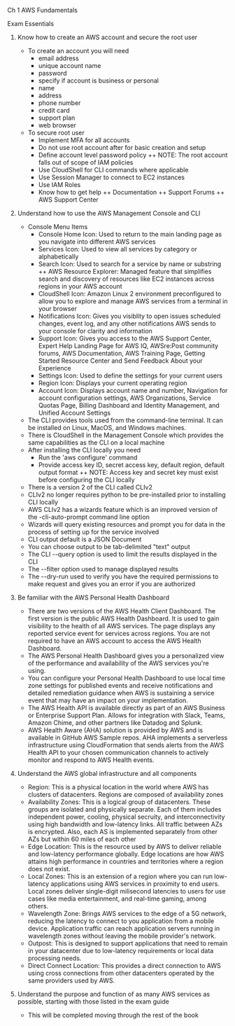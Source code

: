 Ch 1 AWS Fundamentals

Exam Essentials

1.  Know how to create an AWS account and secure the root user
    - To create an account you will need
        + email address
        + unique account name
        + password
        + specify if account is business or personal
        + name
        + address
        + phone number
        + credit card
        + support plan
        + web browser
    - To secure root user
        + Implement MFA for all accounts
        + Do not use root account after for basic creation and setup
        + Define account level password policy
            ++ NOTE:  The root account falls out of scope of IAM policies
        + Use CloudShell for CLI commands where applicable
        + Use Session Manager to connect to EC2 instances
        + Use IAM Roles
        + Know how to get help
            ++ Documentation
            ++ Support Forums
            ++ AWS Support Center

2.  Understand how to use the AWS Management Console and CLI
    - Console Menu Items
        + Console Home Icon: Used to return to the main landing page as you navigate into different AWS services
        + Services Icon:  Used to view all services by category or alphabetically
        + Search Icon:  Used to search for a service by name or substring
            ++ AWS Resource Explorer:  Managed feature that simplifies search and discovery of resources like EC2 instances across regions in your AWS account
        + CloudShell Icon:  Amazon Linux 2 environment preconfigured to allow you to explore and manage AWS services from a terminal in your browser
        + Notifications Icon:  Gives you visiblity to open issues scheduled changes, event log, and any other notifications AWS sends to your console for clarity and information
        + Support Icon:  Gives you access to the AWS Support Center, Expert Help Landing Page for AWS IQ, AWSre:Post community forums, AWS Documentation, AWS Training Page, Getting Started Resource Center and Send Feedback About your Experience
        + Settings Icon:  Used to define the settings for your current users
        + Region Icon: Displays your current operating region
        + Account Icon:  Displays account name and number, Navigation for account configuration settings, AWS Organizations, Service Quotas Page, Billing Dashboard and Identity Management, and Unified Account Settings
    - The CLI provides tools used from the command-line terminal.  It can be installed on Linux, MacOS, and Windows machines.
    - There is CloudShell in the Management Console which provides the same capabilities as the CLI on a local machine
    - After installing the CLI locally you need
        + Run the 'aws configure' command
        + Provide access key ID, secret access key, default region, default output format
            ++ NOTE:  Access key and secret key must exist before configuring the CLI locally
    - There is a version 2 of the CLI called CLIv2
    - CLIv2 no longer requires python to be pre-installed prior to installing CLI locally
    - AWS CLIv2 has a wizards feature which is an improved version of the -cli-auto-prompt command line option
    - Wizards will query existing resources and prompt you for data in the process of setting up for the service involved
    - CLI output default is a JSON Document
    - You can choose output to be tab-delimited "text" output
    - The CLI --query option is used to limit the results displayed in the CLI
    - The --filter option used to manage displayed results
    - The --dry-run used to verify you have the required permissions to make request and gives you an error if you are authorized

3.  Be familiar with the AWS Personal Health Dashboard
    - There are two versions of the AWS Health Client Dashboard.  The first version is the public AWS Health Dashboard.  It is used to gain visibility to the health of all AWS services.  The page displays any reported service event for services across regions.  You are not required to have an AWS account to access the AWS Health Dashboard.
    - The AWS Personal Health Dashboard gives you a personalized view of the performance and availability of the AWS services you're using.
    - You can configure your Personal Health Dashboard to use local time zone settings for published events and receive notifications and detailed remediation guidance when AWS is sustaining a service event that may have an impact on your implementation.
    - The AWS Health API is available directly as part of an AWS Business or Enterprise Support Plan.  Allows for integration with Slack, Teams, Amazon Chime, and other partners like Datadog and Splunk.
    - AWS Health Aware (AHA) solution is provided by AWS and is available in GitHub AWS Sample repos.  AHA implements a serverless infrastructure using CloudFormation that sends alerts from the AWS Health API to your chosen communication channels to actively monitor and respond to AWS Health events.

4.  Understand the AWS global infrastructure and all components
    - Region:  This is a physical location in the world where AWS has clusters of datacenters.  Regions are composed of availability zones
    - Availability Zones:  This is a logical group of datacenters.  These groups are isolated and physically separate.  Each of them includes independent power, cooling, physical secruity, and interconnectivity using high bandwidth and low-latency links.  All traffic between AZs is encrypted. Also, each AS is implemented separately from other AZs but within 60 miles of each other
    - Edge Location:  This is the resource used by AWS to deliver reliable and low-latency performance globally.  Edge locations are how AWS attains high performance in countries and territories where a region does not exist.
    - Local Zones:  This is an extension of a region where you can run low-latency applications using AWS services in proximity to end users.  Local zones deliver single-digit milisecond latencies to users for use cases like media entertainment, and real-time gaming, among others.
    - Wavelength Zone: Brings AWS services to the edge of a 5G network, reducing the latency to connect to you application from a mobile device.  Application traffic can reach application servers running in wavelength zones without leaving the mobile provider's network.
    - Outpost:  This is designed to support applications that need to remain in your datacenter due to low-latency requirements or local data processing needs.
    - Direct Connect Location:  This provides a direct connection to AWS using cross connections from other datacenters operated by the same providers used by AWS.

5.  Understand the purpose and function of as many AWS services as possible, starting with those listed in the exam guide
    -  This will be completed moving through the rest of the book